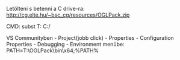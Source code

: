 Letölteni s betenni a C drive-ra:
http://cg.elte.hu/~bsc_cg/resources/OGLPack.zip

CMD:
subst T: C:/

VS Communityben - Project(jobb click) - Properties - Configuration Properties - Debugging - Environment menübe:
PATH=T:\OGLPack\bin\x64;%PATH%